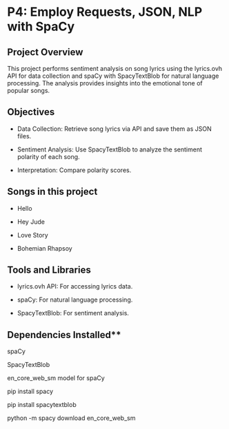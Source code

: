 # P4: Employ Requests, JSON, NLP with SpaCy

## Project Overview

This project performs sentiment analysis on song lyrics using the lyrics.ovh API for data collection and spaCy with SpacyTextBlob for natural language processing. The analysis provides insights into the emotional tone of popular songs.

## Objectives

* Data Collection: Retrieve song lyrics via API and save them as JSON files.

* Sentiment Analysis: Use SpacyTextBlob to analyze the sentiment polarity of each song.

* Interpretation: Compare polarity scores.

## Songs in this project

- Hello

- Hey Jude

- Love Story

- Bohemian Rhapsoy


## Tools and Libraries

- lyrics.ovh API: For accessing lyrics data.

- spaCy: For natural language processing.

- SpacyTextBlob: For sentiment analysis.

## Dependencies Installed**

spaCy

SpacyTextBlob

en_core_web_sm model for spaCy


pip install spacy

pip install spacytextblob

python -m spacy download en_core_web_sm

